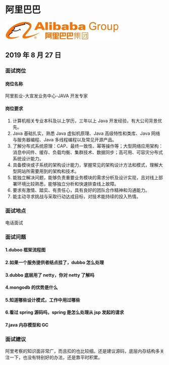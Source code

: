 # 阿里巴巴

![阿里巴巴](../.vuepress/public/alibaba.jpg)

## 2019 年 8 月 27 日

### 面试岗位

#### 岗位名称

阿里影业-大宣发业务中心-JAVA 开发专家

#### 岗位要求

1. 计算机相关专业本科及以上学历，三年以上 Java 开发经验，有大公司背景优先。
2. Java 基础扎实，熟悉 Java 虚拟机原理、Java 高级特性和类库、Java 网络与服务器编程、Java 多线程编程以及常见开源产品。
3. 了解分布式系统原理：CAP、最终一致性、幂等操作等；大型网络应用架构：消息中间件、缓存、负载均衡、集群技术、数据同步；高可用、可容灾分布式系统设计能力。
4. 具备模块或子系统的架构设计能力，掌握常见的架构设计方法和模式，理解大型网站所需要用到的架构和技术。
5. 能独立解决问题，能够负责重要业务模块的需求分析及设计实现，且对线上部署环境比较熟悉，能够独立分析和快速排查线上故障。
6. 要求有激情、踏实、有责任心，具有良好的团队合作精神和沟通能力。
7. 能主动寻求挑战与采取行动达成目标，对技术能持续的投入热情。



### 面试地点

电话面试

### 面试问题

#### 1.duboo 框架流程图

#### 2.如果一个服务提供者结点挂了，dubbo 怎么处理

#### 3.dubbo 底层用了 netty，你对 netty 了解吗

#### 4.mongodb 的优势是什么

#### 5.知道哪些设计模式，工作中用过哪些

#### 6.看过 spring 源码吗，spring 是怎么处理从 jsp 发起的请求

#### 7.java 内存模型和 GC

### 面试建议

阿里考察的知识面非常广，而且扣的也比较细。还是建议源码，底层内存结构多关注一下，也没有特别好的办法，还是靠平时积累。







<comment-comment/>
